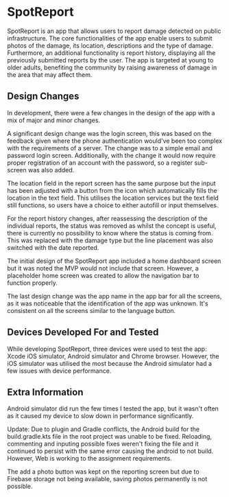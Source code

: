 # SpotReport

SpotReport is an app that allows users to report damage detected on public infrastructure. The core functionalities of the app enable users to submit photos of the damage, its location, descriptions and the type of damage. Furthermore, an additional functionality is report history, displaying all the previously submitted reports by the user. The app is targeted at young to older adults, benefiting the community by raising awareness of damage in the area that may affect them.

## Design Changes

In development, there were a few changes in the design of the app with a mix of major and minor changes.

A significant design change was the login screen, this was based on the feedback given where the phone authentication would've been too complex with the requirements of a server. The change was to a simple email and password login screen. Additionally, with the change it would now require proper registration of an account with the password, so a register sub-screen was also added.

The location field in the report screen has the same purpose but the input has been adjusted with a button from the icon which automatically fills the location in the text field. This utilises the location services but the text field still functions, so users have a choice to either autofill or input themselves.

For the report history changes, after reassessing the description of the individual reports, the status was removed as whilst the concept is useful, there is currently no possibility to know where the status is coming from. This was replaced with the damage type but the line placement was also switched with the date reported.

The initial design of the SpotReport app included a home dashboard screen but it was noted the MVP would not include that screen. However, a placeholder home screen was created to allow the navigation bar to function properly.

The last design change was the app name in the app bar for all the screens, as it was noticeable that the identification of the app was unknown. It's consistent on all the screens similar to the language button.

## Devices Developed For and Tested

While developing SpotReport, three devices were used to test the app: Xcode iOS simulator,  Android simulator and Chrome browser. However, the iOS simulator was utilised the most because the Android simulator had a few issues with device performance.

## Extra Information

Android simulator did run the few times I tested the app, but it wasn't often as it caused my device to slow down in performance significantly.

Update: Due to plugin and Gradle conflicts, the Android build for the build.gradle.kts file in the root project was unable to be fixed. Reloading, commenting and inputing possible fixes weren't fixing the file and it continued to persist with the same error causing the android to not build. However, Web is working to the assignment requirements.

The add a photo button was kept on the reporting screen but due to Firebase storage not being available, saving photos permanently is not possible.
